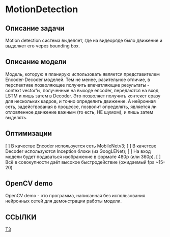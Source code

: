 # MotionDetection

## Описание задачи
Motion detection система выделяет, где на видеоряде было движение и выделяет его через bounding box.

## Описание модели
Модель, которую я планирую использовать является представителем Encoder-Decoder моделей. Тем не менее, разительное отличие, 
в перспективе позволяющее получить впечатляющие результаты - context vector'ы, полученные на выходе encoder, передаются на вход
LSTM и лишь затем в Decoder. Это позволяет получить контекст сразу для нескольких кадров, и точно определить движение.
А нейронная сеть, задействованая в процессе, позволит определять, является ли отловленное движение важным (то есть, НЕ шумом),
и лишь затем выделять.

## Оптимизации
[ ] В качестве Encoder используется сеть MobileNetv3;
[ ] В качетсве Decoder используются Inception блоки (из GoogLENet);
[ ] На вход модели будет подаваться изображение в формате 480p (или 360р).
[ ] Всё в совокупности даёт высокое быстродействие (ожидаемый fps ~15-20)

## OpenCV demo
OpenCV demo - это программа, написанная без использования нейронных сетей для демонстрации работы модели. 

## ССЫЛКИ
[ТЗ](https://docs.google.com/document/d/1jicsDc5AsXjXKgJPSu_Y5KjNy98t7uhytXMtv7glpjc/edit?usp=sharing)
